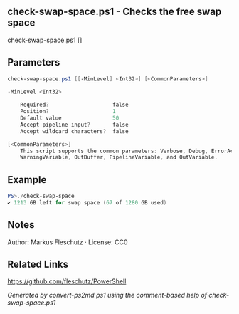 ## check-swap-space.ps1 - Checks the free swap space

check-swap-space.ps1 [<min-level>]

## Parameters
```powershell
check-swap-space.ps1 [[-MinLevel] <Int32>] [<CommonParameters>]

-MinLevel <Int32>
    
    Required?                    false
    Position?                    1
    Default value                50
    Accept pipeline input?       false
    Accept wildcard characters?  false

[<CommonParameters>]
    This script supports the common parameters: Verbose, Debug, ErrorAction, ErrorVariable, WarningAction, 
    WarningVariable, OutBuffer, PipelineVariable, and OutVariable.
```

## Example
```powershell
PS>./check-swap-space
✔️ 1213 GB left for swap space (67 of 1280 GB used)
```

## Notes
Author: Markus Fleschutz · License: CC0

## Related Links
https://github.com/fleschutz/PowerShell

*Generated by convert-ps2md.ps1 using the comment-based help of check-swap-space.ps1*

